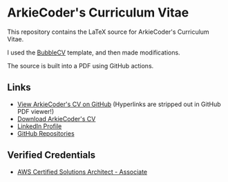 # ArkieCoder's Curriculum Vitae

This repository contains the LaTeX source for ArkieCoder's Curriculum Vitae.

I used the [BubbleCV](https://github.com/mateuszbaransanok/BubbleCV) template, and then made modifications.

The source is built into a PDF using GitHub actions.

## Links
* [View ArkieCoder's CV on GitHub](CV.pdf) (Hyperlinks are stripped out in GitHub PDF viewer!)
* [Download ArkieCoder's CV](https://raw.githubusercontent.com/ArkieCoder/ACCV/master/CV.pdf)
* [LinkedIn Profile](https://tinyurl.com/4p9fne8y)
* [GitHub Repositories](https://github.com/ArkieCoder)

## Verified Credentials
* [AWS Certified Solutions Architect - Associate](https://www.credly.com/badges/2552a566-3e3f-405b-8b41-72e589c8ac7a/public_url)

